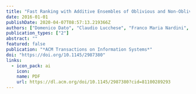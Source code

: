 ```yaml
---
title: "Fast Ranking with Additive Ensembles of Oblivious and Non-Oblivious Regression Trees"
date: 2016-01-01
publishDate: 2020-04-07T08:57:13.219366Z
authors: ["Domenico Dato", "Claudio Lucchese", "Franco Maria Nardini", "Salvatore Orlando", "Raffaele Perego", "Nicola Tonellotto", "Rossano Venturini"]
publication_types: ["2"]
abstract: ""
featured: false
publication: "*ACM Transactions on Information Systems*"
doi: "https://doi.org/10.1145/2987380"
links:
  - icon_pack: ai
    icon:
    name: PDF
    url: https://dl.acm.org/doi/10.1145/2987380?cid=81100289293
---
```

